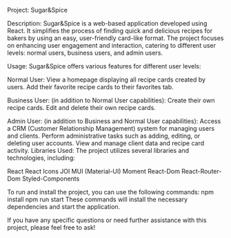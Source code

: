 Project: Sugar&Spice

Description: Sugar&Spice is a web-based application developed using React. It simplifies the process of finding quick and delicious recipes for bakers by using an easy, user-friendly card-like format. The project focuses on enhancing user engagement and interaction, catering to different user levels: normal users, business users, and admin users.

Usage: Sugar&Spice offers various features for different user levels:

Normal User:
View a homepage displaying all recipe cards created by users.
Add their favorite recipe cards to their favorites tab.

Business User:
(in addition to Normal User capabilities):
Create their own recipe cards.
Edit and delete their own recipe cards.


Admin User:
(in addition to Business and Normal User capabilities):
Access a CRM (Customer Relationship Management) system for managing users and clients.
Perform administrative tasks such as adding, editing, or deleting user accounts.
View and manage client data and recipe card activity.
Libraries Used: The project utilizes several libraries and technologies, including:

React
React Icons
JOI
MUI (Material-UI)
Moment
React-Dom
React-Router-Dom
Styled-Components

To run and install the project, you can use the following commands:
npm install
npm run start
These commands will install the necessary dependencies and start the application.

If you have any specific questions or need further assistance with this project, please feel free to ask!
